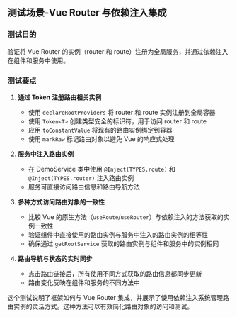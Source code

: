 ## 测试场景-Vue Router 与依赖注入集成

### 测试目的

验证将 Vue Router 的实例（router 和 route）注册为全局服务，并通过依赖注入在组件和服务中使用。

### 测试要点

1. **通过 Token 注册路由相关实例**
   - 使用 `declareRootProviders` 将 router 和 route 实例注册到全局容器
   - 使用 `Token<T>` 创建类型安全的标识符，用于访问 router 和 route
   - 应用 `toConstantValue` 将现有的路由实例绑定到容器
   - 使用 `markRaw` 标记路由对象以避免 Vue 的响应式处理

2. **服务中注入路由实例**
   - 在 DemoService 类中使用 `@Inject(TYPES.route)` 和 `@Inject(TYPES.router)` 注入路由实例
   - 服务可直接访问路由信息和路由导航方法

3. **多种方式访问路由对象的一致性**
   - 比较 Vue 的原生方法（`useRoute`/`useRouter`）与依赖注入的方法获取的实例一致性
   - 验证组件中直接使用的路由实例与服务中注入的路由实例的相等性
   - 确保通过 `getRootService` 获取的路由实例与组件和服务中的实例相同

4. **路由导航与状态的实时同步**
   - 点击路由链接后，所有使用不同方式获取的路由信息都同步更新
   - 路由变化反映在组件和服务的不同方法中

这个测试说明了框架如何与 Vue Router 集成，并展示了使用依赖注入系统管理路由实例的灵活方式。这种方法可以有效简化路由对象的访问和测试。
